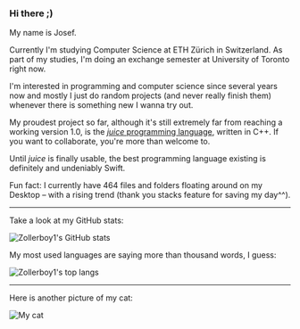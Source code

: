### Hi there ;)

My name is Josef.

Currently I'm studying Computer Science at ETH Zürich in Switzerland. As part of my studies, I'm doing an exchange semester at University of Toronto right now.

I'm interested in programming and computer science since several years now and mostly I just do random projects (and never really finish them) whenever there is something new I wanna try out.

My proudest project so far, although it's still extremely far from reaching a working version 1.0, is the [*juice* programming language](https://juicelang.org), written in C++. If you want to collaborate, you're more than welcome to.

Until *juice* is finally usable, the best programming language existing is definitely and undeniably Swift.

Fun fact: I currently have 464 files and folders floating around on my Desktop – with a rising trend (thank you stacks feature for saving my day^^).

---

Take a look at my GitHub stats:

![Zollerboy1's GitHub stats](https://github-readme-stats.vercel.app/api?username=Zollerboy1&show_icons=true&theme=cobalt)

My most used languages are saying more than thousand words, I guess:

![Zollerboy1's top langs](https://github-readme-stats.vercel.app/api/top-langs/?username=Zollerboy1&layout=compact&langs_count=6&theme=cobalt)

---

Here is another picture of my cat:

![My cat](https://user-images.githubusercontent.com/22102213/155706831-794393d3-03b0-4cdf-b84a-362b44f8cec4.JPG)
